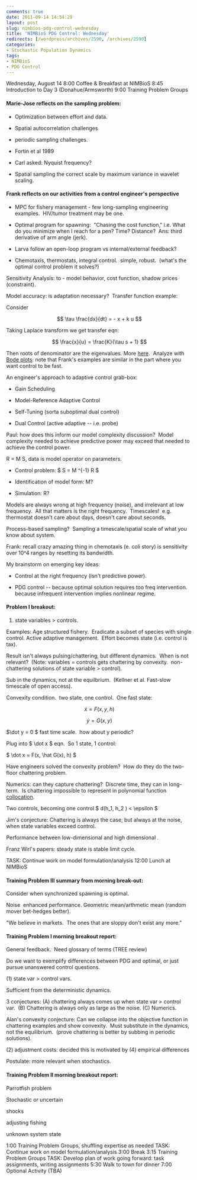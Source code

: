 ```yaml
---
comments: true
date: 2011-09-14 14:54:29
layout: post
slug: nimbios-pdg-control-wednesday
title: 'NIMBioS PDG Control: Wednesday'
redirects: [/wordpress/archives/2590, /archives/2590]
categories:
- Stochastic Population Dynamics
tags:
- NIMBioS
- PDG Control
---
```


Wednesday, August 14
8:00 Coffee & Breakfast at NIMBioS
8:45 Introduction to Day 3 (Donahue/Armsworth)
9:00 Training Problem Groups


#### Marie-Jose reflects on the sampling problem:





	
  * Optimization between effort and data.

	
  * Spatial autocorrelation challenges

	
  * periodic sampling challenges.

	
  * Fortin et al 1989

	
  * Carl asked: Nyquist frequency?

	
  * Spatial sampling the correct scale by maximum variance in wavelet scaling.




#### Frank reflects on our activities from a control engineer's perspective





	
  * MPC for fishery management - few long-sampling engineering examples.  HIV/tumor treatment may be one.




	
  * Optimal program for spawning:  "Chasing the cost function," i.e. What do you minimize when I reach for a pen? Time? Distance?  Ans: third derivative of arm angle (jerk).

	
  * Larva follow an open-loop program vs internal/external feedback?

	
  * Chemotaxis, thermostats, integral control.  simple, robust.  (what's the optimal control problem it solves?)


Sensitivity Analysis: to - model behavior, cost function, shadow prices (constraint).

Model accuracy: is adaptation necessary?  Transfer function example:

Consider

$$ \tau \frac{dx}{dt} = - x + k u $$

Taking Laplace transform we get transfer eqn:

$$ \frac{x}{u} = \frac{K}{\tau s + 1} $$

Then roots of denominator are the eigenvalues. More [here](http://en.wikipedia.org/wiki/Transfer_function).  Analyze with [Bode plots](http://en.wikipedia.org/wiki/Bode_plot): note that Frank's examples are similar in the part where you want control to be fast.

An engineer's approach to adaptive control grab-box:



	
  * Gain Scheduling

	
  * Model-Reference Adaptive Control

	
  * Self-Tuning (sorta suboptimal dual control)

	
  * Dual Control (active adaptive -- i.e. probe)


Paul: how does this inform our model complexity discussion?  Model complexity needed to achieve predictive power may exceed that needed to achieve the control power.



R = M S, data is model operator on parameters.

	
  * Control problem: $ S = M ^{-1} R $

	
  * Identification of model form: M?

	
  * Simulation: R?


Models are always wrong at high frequency (noise), and irrelevant at low frequency.  All that matters is the right frequency.  Timescales!  e.g. thermostat doesn't care about days, doesn't care about seconds.

Process-based sampling?  Sampling a timescale/spatial scale of what you know about system.

Frank: recall crazy amazing thing in chemotaxis (e. coli story) is sensitivity over 10^4 ranges by resetting its bandwidth.



My brainstorm on emerging key ideas:

	
  * Control at the right frequency (isn't predictive power).

	
  * PDG control -- because optimal solution requires too freq intervention.  because infrequent intervention implies nonlinear regime.





#### Problem I breakout:


1) state variables > controls.

Examples: Age structured fishery.  Eradicate a subset of species with single control. Active adaptive management.  Effort becomes state (i.e. control is tax).

Result isn't always pulsing/chattering, but different dynamics.  When is not relevant?  (Note: variables = controls gets chattering by convexity.  non-chattering solutions of state variable > control).

Sub in the dynamics, not at the equilbrium.  (Kellner et al. Fast-slow timescale of open access).

Convexity condition.  two state, one control.  One fast state:

$$ \dot x = F(x, y, h) $$

$$ \dot y = G (x,y) $$

$\dot y = 0 $ fast time scale.  how about y periodic?

Plug into $ \dot x $ eqn.  So 1 state, 1 control:

$ \dot x = F(x, \hat G(x), h) $

Have engineers solved the convexity problem?  How do they do the two-floor chattering problem.

Numerics: can they capture chattering?  Discrete time, they can in long-term.  Is chattering impossible to represent in polynomial function [collocation](http://en.wikipedia.org/wiki/Collocation_method).

Two controls, becoming one control $ d(h_1, h_2 ) < \epsilon $

Jim's conjecture: Chattering is always the case, but always at the noise, when state variables exceed control.

Performance between low-dimensional and high dimensional .

Franz Wirl's papers: steady state is stable limit cycle.



TASK: Continue work on model formulation/analysis
12:00 Lunch at NIMBioS




#### Training Problem III summary from morning break-out:


Consider when synchronized spawning is optimal.

Noise  enhanced performance. Geometric mean/arthmetic mean (random mover bet-hedges better).

"We believe in markets.  The ones that are sloppy don't exist any more."




#### Training Problem I morning breakout report:


General feedback.  Need glossary of terms (TREE review)

Do we want to exemplify differences between PDG and optimal, or just pursue unanswered control questions.

(1) state var > control vars.

Sufficient from the deterministic dynamics.

3 conjectures: (A) chattering always comes up when state var > control var.  (B) Chattering is always only as large as the noise. (C) Numerics.

Alan's convexity conjecture: Can we collapse into the objective function in chattering examples and show convexity.  Must substitute in the dynamics, not the equilibrium.  (prove chattering is better by subbing in periodic solutions).

(2) adjustment costs: decided this is motivated by (4) empirical differences

Postulate: more relevant when stochastics.




#### Training Problem II morning breakout report:


Parrotfish problem

Stochastic or uncertain

shocks

adjusting fishing

unknown system state



1:00 Training Problem Groups, shuffling expertise as needed
TASK: Continue work on model formulation/analysis
3:00 Break
3:15 Training Problem Groups
TASK: Develop plan of work going forward: task assignments, writing assignments
5:30 Walk to town for dinner
7:00 Optional Activity (TBA)
